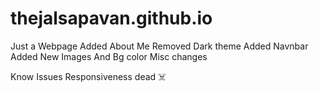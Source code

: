 # thejalsapavan.github.io
Just a Webpage
Added About Me
Removed Dark theme
Added Navnbar 
Added New Images And Bg color
Misc changes

Know Issues
Responsiveness dead ☠️
